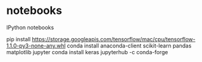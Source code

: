 notebooks
=========

IPython notebooks

pip install https://storage.googleapis.com/tensorflow/mac/cpu/tensorflow-1.1.0-py3-none-any.whl
conda install anaconda-client scikit-learn pandas matplotlib jupyter
conda install keras jupyterhub -c conda-forge
